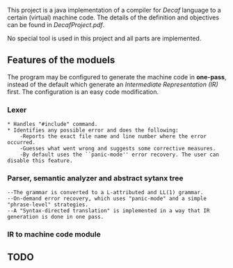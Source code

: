 This project is a java implementation of a compiler for *Decaf* language to a certain (virtual) machine code. The details of the definition and objectives can be found in *DecafProject.pdf*.

No special tool is used in this project and all parts are implemented.

## Features of the moduels
The program may be configured to generate the machine code in **one-pass**, instead of the default which generate an *Intermediate Representation (IR)* first. The configuration is an easy code modification.

### Lexer
	* Handles "#include" command.
	* Identifies any possible error and does the following:
		-Reports the exact file name and line number where the error occurred.
		-Guesses what went wrong and suggests some corrective measures.
		-By default uses the ``panic-mode'' error recovery. The user can disable this feature.

### Parser, semantic analyzer and abstract sytanx tree
	--The grammar is converted to a L-attributed and LL(1) grammar.
	--On-demand error recovery, which uses "panic-mode" and a simple "phrase-level" strategies.
	--A "Syntax-directed translation" is implemented in a way that IR generation is done in one pass.

### IR to machine code module

## TODO
